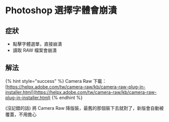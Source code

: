 # Photoshop 選擇字體會崩潰

## 症狀

* 點擊字體選單，直接崩潰
* 讀取 RAW 檔案會崩潰

## 解法

{% hint style="success" %}
Camera Raw 下載：[https://helpx.adobe.com/tw/camera-raw/kb/camera-raw-plug-in-installer.html](https://helpx.adobe.com/tw/camera-raw/kb/camera-raw-plug-in-installer.html)
{% endhint %}

\(沒記錯的話\) 將 Camera Raw 降版裝，最舊的那個裝下去就對了，新版會自動被覆蓋，不用擔心



